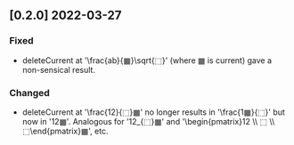 ## [0.2.0] 2022-03-27
### Fixed
- deleteCurrent at '\frac{ab}{▦}\sqrt{⬚}' (where ▦ is current) gave a non-sensical result.
### Changed
- deleteCurrent at '\frac{12}{⬚}▦' no longer results in '\frac{1▦}{⬚}' but now in '12▦'. Analogous for '12_{⬚}▦' and '\begin{pmatrix}12 \\\\ ⬚ \\\\ ⬚\end{pmatrix}▦', etc.
